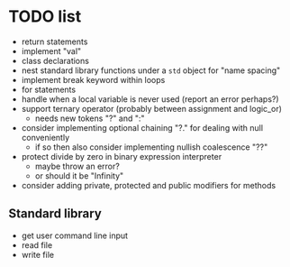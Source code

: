 # TODO list

* return statements
* implement "val"
* class declarations
* nest standard library functions under a `std` object for "name spacing"
* implement break keyword within loops
* for statements
* handle when a local variable is never used (report an error perhaps?)
* support ternary operator (probably between assignment and logic_or)
    * needs new tokens "?" and ":"
* consider implementing optional chaining "?." for dealing with null conveniently
    * if so then also consider implementing nullish coalescence "??"
* protect divide by zero in binary expression interpreter
    * maybe throw an error?
    * or should it be "Infinity"
* consider adding private, protected and public modifiers for methods

## Standard library

* get user command line input
* read file
* write file
